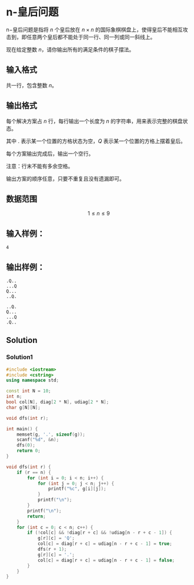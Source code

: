 # n-皇后问题

n−皇后问题是指将 $n$ 个皇后放在 $n \times n$ 的国际象棋棋盘上，使得皇后不能相互攻击到，即任意两个皇后都不能处于同一行、同一列或同一斜线上。

现在给定整数 $n$，请你输出所有的满足条件的棋子摆法。

## 输入格式
共一行，包含整数 $n$。

## 输出格式

每个解决方案占 $n$ 行，每行输出一个长度为 $n$ 的字符串，用来表示完整的棋盘状态。

其中 . 表示某一个位置的方格状态为空，$Q$ 表示某一个位置的方格上摆着皇后。

每个方案输出完成后，输出一个空行。

注意：行末不能有多余空格。

输出方案的顺序任意，只要不重复且没有遗漏即可。

## 数据范围

$$1\le n\le 9$$

## 输入样例：

```text
4
```

## 输出样例：

```text
.Q..
...Q
Q...
..Q.

..Q.
Q...
...Q
.Q..
```

## Solution

### Solution1

```Cpp
#include <iostream>
#include <cstring>
using namespace std;

const int N = 10;
int n;
bool col[N], diag[2 * N], udiag[2 * N];
char g[N][N];

void dfs(int r);

int main() {
    memset(g, '.', sizeof(g));
    scanf("%d", &n);
    dfs(0);
    return 0;
}

void dfs(int r) {
    if (r == n) {
        for (int i = 0; i < n; i++) {
            for (int j = 0; j < n; j++) {
                printf("%c", g[i][j]);
            }
            printf("\n");
        }
        printf("\n");
        return;
    }
    for (int c = 0; c < n; c++) {
        if (!col[c] && !diag[r + c] && !udiag[n - r + c - 1]) {
            g[r][c] = 'Q';
            col[c] = diag[r + c] = udiag[n - r + c - 1] = true;
            dfs(r + 1);
            g[r][c] = '.';
            col[c] = diag[r + c] = udiag[n - r + c - 1] = false;
        }
    }
}
```